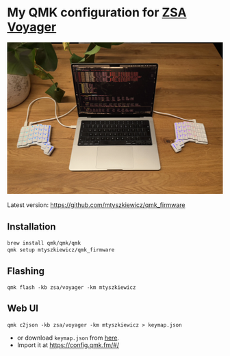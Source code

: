 # My QMK configuration for [ZSA Voyager](https://www.zsa.io/voyager)

![](./zsa-voyager-img.webp)

Latest version: https://github.com/mtyszkiewicz/qmk_firmware

## Installation
```shell
brew install qmk/qmk/qmk
qmk setup mtyszkiewicz/qmk_firmware
```

## Flashing
```shell
qmk flash -kb zsa/voyager -km mtyszkiewicz
```

## Web UI
```shell
qmk c2json -kb zsa/voyager -km mtyszkiewicz > keymap.json
```
- or download `keymap.json` from [here](./voyager/keymap.json).
- Import it at https://config.qmk.fm/#/
